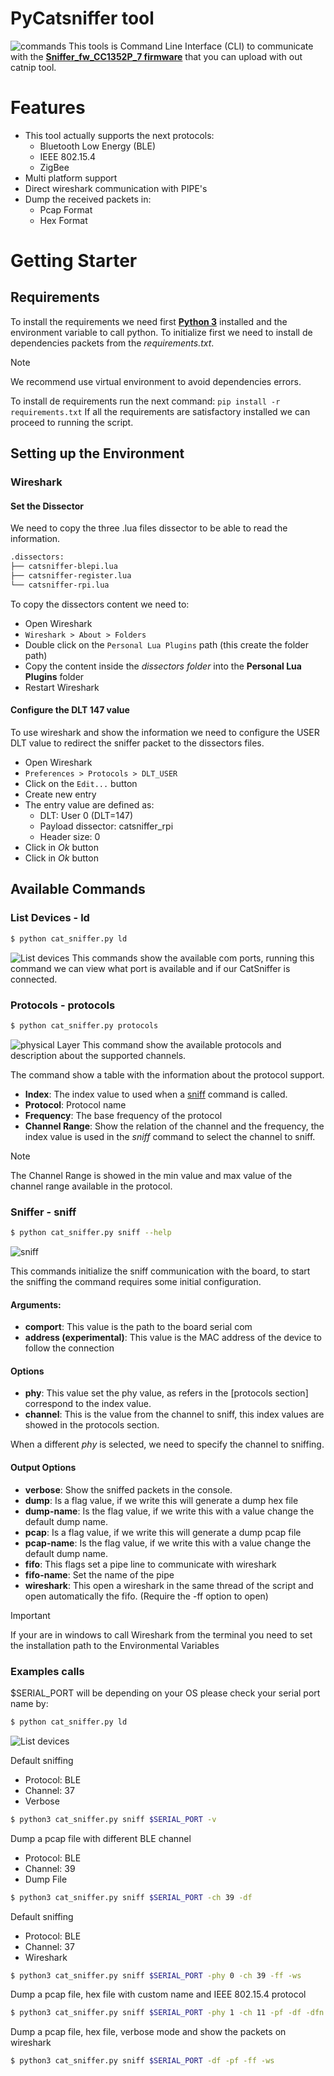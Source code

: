 # PyCatsniffer tool

![commands](commands.png "commands")
This tools is Command Line Interface (CLI) to communicate with the [**Sniffer_fw_CC1352P_7 firmware**](https://github.com/ElectronicCats/CatSniffer-Firmware/releases/) that you can upload with out catnip tool.

# Features
- This tool actually supports the next protocols:
	- Bluetooth Low Energy (BLE)
	- IEEE 802.15.4
	- ZigBee
- Multi platform support
- Direct wireshark communication with PIPE's
- Dump the received packets in:
	- Pcap Format
	- Hex Format

# Getting Starter
## Requirements
To install the requirements we need first [**Python 3**](https://www.python.org) installed and the environment variable to call python.
To initialize first we need to install de dependencies packets from the *requirements.txt*.

>[!NOTE]
>We recommend use virtual environment to avoid dependencies errors.

To install de requirements run the next command:  `pip install -r requirements.txt`
If all the requirements are satisfactory installed we can proceed to running the script.

## Setting up the Environment

### Wireshark
#### Set the Dissector
We need to copy the three .lua files dissector to be able to read the information.
```bash
.dissectors:
├── catsniffer-blepi.lua
├── catsniffer-register.lua
└── catsniffer-rpi.lua
```

To copy the dissectors content we need to:
- Open Wireshark
- `Wireshark > About > Folders`
- Double click on the `Personal Lua Plugins` path (this create the folder path)
- Copy the content inside the *dissectors folder* into the **Personal Lua Plugins** folder
- Restart Wireshark

#### Configure the DLT 147 value
To use wireshark and show the information we need to configure the USER DLT value to redirect the sniffer packet to the dissectors files.
- Open Wireshark
- `Preferences > Protocols > DLT_USER`
- Click on the `Edit...` button
- Create new entry
- The entry value are defined as:
	- DLT: User 0 (DLT=147)
	- Payload dissector: catsniffer_rpi
	- Header size: 0
- Click in *Ok* button
- Click in *Ok* button
## Available Commands
### List Devices - ld

```bash
$ python cat_sniffer.py ld
```

![List devices](ports.png "List devices")
This commands show the available com ports, running this command we can view what port is available and if our CatSniffer is connected.

### Protocols - protocols
```bash
$ python cat_sniffer.py protocols
```
![physical Layer](physical-layer.png "protocols")
This command show the available protocols and description about the supported channels.

The command show a table with the information about the protocol support.
- **Index**: The index value to used when a [sniff](#) command is called.
- **Protocol**: Protocol name
- **Frequency**: The base frequency of the protocol
- **Channel Range**: Show the relation of the channel and the frequency, the index value is used in the *sniff* command to select the channel to sniff.

>[!NOTE]
>The Channel Range is showed in the min value and max value of the channel range available in the protocol.

### Sniffer - sniff

```bash
$ python cat_sniffer.py sniff --help
```

![sniff](sniff_help.png "Sniff Help")

This commands initialize the sniff communication with the board, to start the sniffing the command requires some initial configuration.

#### Arguments:
- **comport**: This value is the path to the board serial com
- **address (experimental)**: This value is the MAC address of the device to follow the connection

#### Options
- **phy**: This value set the phy value, as refers in the [protocols section] correspond to the index value.
- **channel**: This is the value from the channel to sniff, this index values are showed in the protocols section.

When a different *phy* is selected, we need to specify the channel to sniffing.

#### Output Options
- **verbose**: Show the sniffed packets in the console.
- **dump**: Is a flag value, if we write this will generate a dump hex file
- **dump-name**: Is the flag value, if we write this with a value change the default dump name.
- **pcap**: Is a flag value, if we write this will generate a dump pcap file
- **pcap-name**: Is the flag value, if we write this with a value change the default dump name.
- **fifo**: This flags set a pipe line to communicate with wireshark
- **fifo-name**: Set the name of the pipe
- **wireshark**: This open a wireshark in the same thread of the script and open automatically the fifo. (Require the -ff option to open)

>[!IMPORTANT]
>If your are in windows to call Wireshark from the terminal you need to set the installation path to the Environmental Variables

### Examples calls

$SERIAL_PORT will be depending on your OS please check your serial port name by: 

```bash
$ python cat_sniffer.py ld
```
![List devices](ports.png "List devices")


Default sniffing
- Protocol: BLE
- Channel: 37
- Verbose
```bash
$ python3 cat_sniffer.py sniff $SERIAL_PORT -v
```

Dump a pcap file with different BLE channel
- Protocol: BLE
- Channel: 39
- Dump File
```bash
$ python3 cat_sniffer.py sniff $SERIAL_PORT -ch 39 -df
```

Default sniffing
- Protocol: BLE
- Channel: 37
- Wireshark
```bash
$ python3 cat_sniffer.py sniff $SERIAL_PORT -phy 0 -ch 39 -ff -ws 
```

Dump a pcap file, hex file with custom name and IEEE 802.15.4 protocol
```bash
$ python3 cat_sniffer.py sniff $SERIAL_PORT -phy 1 -ch 11 -pf -df -dfn test.pcap
```

Dump a pcap file, hex file, verbose mode and show the packets on wireshark
```bash
$ python3 cat_sniffer.py sniff $SERIAL_PORT -df -pf -ff -ws
```
